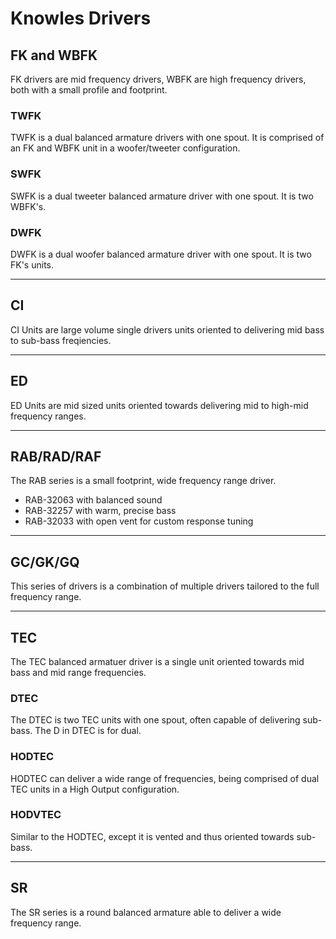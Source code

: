 # Knowles Drivers

## FK and WBFK

FK drivers are mid frequency drivers, WBFK are high frequency drivers, both with a small profile and footprint.

### TWFK

TWFK is a dual balanced armature drivers with one spout. It is comprised of an FK and WBFK unit in a woofer/tweeter configuration.

### SWFK

SWFK is a dual tweeter balanced armature driver with one spout. It is two WBFK's.

### DWFK 

DWFK is a dual woofer balanced armature driver with one spout. It is two FK's units.

---

## CI

CI Units are large volume single drivers units oriented to delivering mid bass to sub-bass freqiencies.

---

## ED

ED Units are mid sized units oriented towards delivering mid to high-mid frequency ranges.

---

## RAB/RAD/RAF

The RAB series is a small footprint, wide frequency range driver.

* RAB-32063 with balanced sound
* RAB-32257 with warm, precise bass
* RAB-32033 with open vent for custom response tuning

---

## GC/GK/GQ

This series of drivers is a combination of multiple drivers tailored to the full frequency range.

---

## TEC

The TEC balanced armatuer driver is a single unit oriented towards mid bass and mid range frequencies.

### DTEC

The DTEC is two TEC units with one spout, often capable of delivering sub-bass. The D in DTEC is for dual.

### HODTEC

HODTEC can deliver a wide range of frequencies, being comprised of dual TEC units in a High Output configuration.

### HODVTEC

Similar to the HODTEC, except it is vented and thus oriented towards sub-bass.

---

## SR

The SR series is a round balanced armature able to deliver a wide frequency range.
